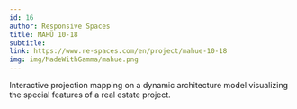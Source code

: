 ```yaml
---
id: 16
author: Responsive Spaces
title: MAHÜ 10-18
subtitle:
link: https://www.re-spaces.com/en/project/mahue-10-18
img: img/MadeWithGamma/mahue.png
---
```

Interactive projection mapping on a dynamic architecture model visualizing the special features of a real estate project.